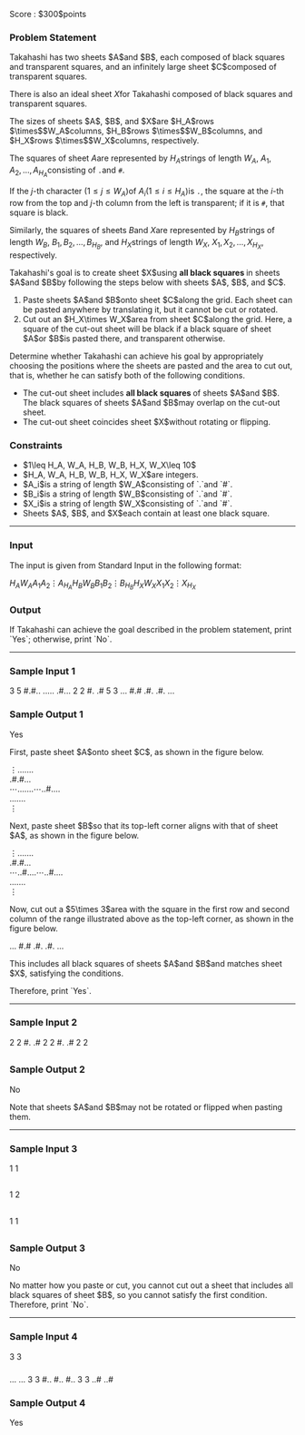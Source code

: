 
<div>

<span>

<span>

<p>
Score : $300$points
</p>

<div>

<section>

### **Problem Statement**

<p>
Takahashi has two sheets $A$and $B$, each composed of black squares and transparent squares, and an infinitely large sheet $C$composed of transparent squares.

There is also an ideal sheet $X$for Takahashi composed of black squares and transparent squares.
</p>

<p>
The sizes of sheets $A$, $B$, and $X$are $H_A$rows $\times$$W_A$columns, $H_B$rows $\times$$W_B$columns, and $H_X$rows $\times$$W_X$columns, respectively.

The squares of sheet $A$are represented by $H_A$strings of length $W_A$, $A_1, A_2, \ldots, A_{H_A}$consisting of `.`and `#`.

If the $j$-th character $(1\leq j\leq W_A)$of $A_i$$(1\leq i\leq H_A)$is `.`, the square at the $i$-th row from the top and $j$-th column from the left is transparent; if it is `#`, that square is black.

Similarly, the squares of sheets $B$and $X$are represented by $H_B$strings of length $W_B$, $B_1, B_2, \ldots, B_{H_B}$, and $H_X$strings of length $W_X$, $X_1, X_2, \ldots, X_{H_X}$, respectively.
</p>

<p>
Takahashi's goal is to create sheet $X$using 
<strong>
all black squares
</strong>
in sheets $A$and $B$by following the steps below with sheets $A$, $B$, and $C$.
</p>

<ol>

<li>
Paste sheets $A$and $B$onto sheet $C$along the grid. Each sheet can be pasted anywhere by translating it, but it cannot be cut or rotated.
</li>

<li>
Cut out an $H_X\times W_X$area from sheet $C$along the grid. Here, a square of the cut-out sheet will be black if a black square of sheet $A$or $B$is pasted there, and transparent otherwise.
</li>

</ol>

<p>
Determine whether Takahashi can achieve his goal by appropriately choosing the positions where the sheets are pasted and the area to cut out, that is, whether he can satisfy both of the following conditions.
</p>

<ul>

<li>
The cut-out sheet includes 
<strong>
all black squares
</strong>
of sheets $A$and $B$. The black squares of sheets $A$and $B$may overlap on the cut-out sheet.
</li>

<li>
The cut-out sheet coincides sheet $X$without rotating or flipping.
</li>

</ul>

</section>

</div>

<div>

<section>

### **Constraints**

<ul>

<li>
$1\leq H_A, W_A, H_B, W_B, H_X, W_X\leq 10$
</li>

<li>
$H_A, W_A, H_B, W_B, H_X, W_X$are integers.
</li>

<li>
$A_i$is a string of length $W_A$consisting of `.`and `#`.
</li>

<li>
$B_i$is a string of length $W_B$consisting of `.`and `#`.
</li>

<li>
$X_i$is a string of length $W_X$consisting of `.`and `#`.
</li>

<li>
Sheets $A$, $B$, and $X$each contain at least one black square.
</li>

</ul>

</section>

</div>

---

<div>

<div>

<section>

### **Input**

<p>
The input is given from Standard Input in the following format:
</p>

<div>

$H_A$$W_A$$A_1$$A_2$$\vdots$$A_{H_A}$$H_B$$W_B$$B_1$$B_2$$\vdots$$B_{H_B}$$H_X$$W_X$$X_1$$X_2$$\vdots$$X_{H_X}$
</div>

</section>

</div>

<div>

<section>

### **Output**

<p>
If Takahashi can achieve the goal described in the problem statement, print `Yes`; otherwise, print `No`.
</p>

</section>

</div>

</div>

---

<div>

<section>

### **Sample Input 1**

<div>

3 5
#.#..
.....
.#...
2 2
#.
.#
5 3
...
#.#
.#.
.#.
...

</div>

</section>

</div>

<div>

<section>

### **Sample Output 1**

<div>

Yes

</div>

<p>
First, paste sheet $A$onto sheet $C$, as shown in the figure below.
</p>

<div>

$\vdots$.......  
  .#.#...  
$\cdots$.......$\cdots$..#....  
  .......  
     $\vdots$
</div>

<p>
Next, paste sheet $B$so that its top-left corner aligns with that of sheet $A$, as shown in the figure below.
</p>

<div>

$\vdots$.......  
  .#.#...  
$\cdots$..#....$\cdots$..#....  
  .......  
     $\vdots$
</div>

<p>
Now, cut out a $5\times 3$area with the square in the first row and second column of the range illustrated above as the top-left corner, as shown in the figure below.
</p>

<div>

...
#.#
.#.
.#.
...

</div>

<p>
This includes all black squares of sheets $A$and $B$and matches sheet $X$, satisfying the conditions.
</p>

<p>
Therefore, print `Yes`.
</p>

</section>

</div>

---

<div>

<section>

### **Sample Input 2**

<div>

2 2
#.
.#
2 2
#.
.#
2 2
##
##

</div>

</section>

</div>

<div>

<section>

### **Sample Output 2**

<div>

No

</div>

<p>
Note that sheets $A$and $B$may not be rotated or flipped when pasting them.
</p>

</section>

</div>

---

<div>

<section>

### **Sample Input 3**

<div>

1 1
#
1 2
##
1 1
#

</div>

</section>

</div>

<div>

<section>

### **Sample Output 3**

<div>

No

</div>

<p>
No matter how you paste or cut, you cannot cut out a sheet that includes all black squares of sheet $B$, so you cannot satisfy the first condition.
Therefore, print `No`.
</p>

</section>

</div>

---

<div>

<section>

### **Sample Input 4**

<div>

3 3
###
...
...
3 3
#..
#..
#..
3 3
..#
..#
###

</div>

</section>

</div>

<div>

<section>

### **Sample Output 4**

<div>

Yes

</div>

</section>

</div>

</span>

</span>

</div>
